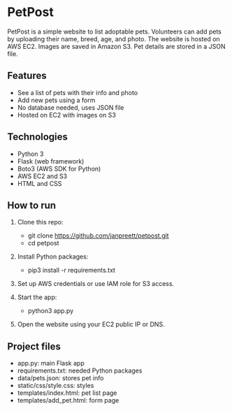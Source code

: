 # PetPost

PetPost is a simple website to list adoptable pets. Volunteers can add pets by uploading their name, breed, age, and photo. The website is hosted on AWS EC2. Images are saved in Amazon S3. Pet details are stored in a JSON file.

## Features

- See a list of pets with their info and photo
- Add new pets using a form
- No database needed, uses JSON file
- Hosted on EC2 with images on S3

## Technologies

- Python 3
- Flask (web framework)
- Boto3 (AWS SDK for Python)
- AWS EC2 and S3
- HTML and CSS

## How to run

1. Clone this repo:
    - git clone https://github.com/janpreett/petpost.git
    - cd petpost

2. Install Python packages:
    - pip3 install -r requirements.txt

3. Set up AWS credentials or use IAM role for S3 access.

4. Start the app:
    - python3 app.py

5. Open the website using your EC2 public IP or DNS.

## Project files

- app.py: main Flask app
- requirements.txt: needed Python packages
- data/pets.json: stores pet info
- static/css/style.css: styles
- templates/index.html: pet list page
- templates/add_pet.html: form page
